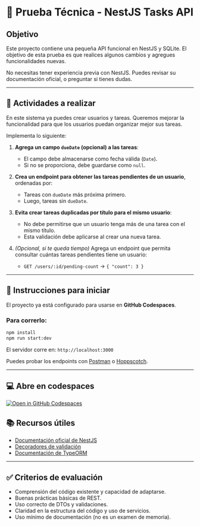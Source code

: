 # 🧪 Prueba Técnica - NestJS Tasks API

## Objetivo
Este proyecto contiene una pequeña API funcional en NestJS y SQLite. El objetivo de esta prueba es que realices algunos cambios y agregues funcionalidades nuevas.

No necesitas tener experiencia previa con NestJS. Puedes revisar su documentación oficial, o preguntar si tienes dudas.

---

## 📝 Actividades a realizar

En este sistema ya puedes crear usuarios y tareas.
Queremos mejorar la funcionalidad para que los usuarios puedan organizar mejor sus tareas.

Implementa lo siguiente:

1. **Agrega un campo `dueDate` (opcional) a las tareas**:
   - El campo debe almacenarse como fecha válida (`Date`).
   - Si no se proporciona, debe guardarse como `null`.

2. **Crea un endpoint para obtener las tareas pendientes de un usuario**, ordenadas por:
   - Tareas con `dueDate` más próxima primero.
   - Luego, tareas sin `dueDate`.

3. **Evita crear tareas duplicadas por título para el mismo usuario**:
   - No debe permitirse que un usuario tenga más de una tarea con el mismo título.
   - Esta validación debe aplicarse al crear una nueva tarea.

4. *(Opcional, si te queda tiempo)* Agrega un endpoint que permita consultar cuántas tareas pendientes tiene un usuario:
   - `GET /users/:id/pending-count` → `{ "count": 3 }`


---

## 🚀 Instrucciones para iniciar

El proyecto ya está configurado para usarse en **GitHub Codespaces**.

### Para correrlo:

```bash
npm install
npm run start:dev
```

El servidor corre en: `http://localhost:3000`

Puedes probar los endpoints con [Postman](https://www.postman.com/) o [Hoppscotch](https://hoppscotch.io).

---

## 💻 Abre en codespaces
[![Open in GitHub Codespaces](https://github.com/codespaces/badge.svg)](https://github.com/codespaces/new?hide_repo_select=true&repo=alfredomartinezPM/user-tasks&ref=main)


## 📚 Recursos útiles

- [Documentación oficial de NestJS](https://docs.nestjs.com/)
- [Decoradores de validación](https://github.com/typestack/class-validator#validation-decorators)
- [Documentación de TypeORM](https://typeorm.io/)

---

## ✅ Criterios de evaluación

- Comprensión del código existente y capacidad de adaptarse.
- Buenas prácticas básicas de REST.
- Uso correcto de DTOs y validaciones.
- Claridad en la estructura del código y uso de servicios.
- Uso mínimo de documentación (no es un examen de memoria).
